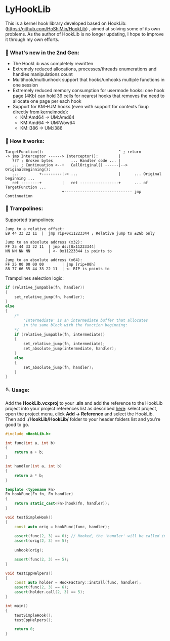 # LyHookLib
This is a kernel hook library developed based on HookLib: (https://github.com/HoShiMin/HookLib) , aimed at solving some of its own problems. As the author of HookLib is no longer updating, I hope to improve it through my own efforts.

### 📰 What's new in the 2nd Gen:
* The HookLib was completely rewritten
* Extremely reduced allocations, processes/threads enumerations and handles manipulations count
* Multihook/multiunhook support that hooks/unhooks multiple functions in one session
* Extremely reduced memory consumption for usermode hooks: one hook page (4Kb) can hold 39 cells for nearest hooks that removes the need to allocate one page per each hook
* Support for KM->UM hooks (even with support for contexts fixup directly from kernelmode):
  * KM:Amd64 -> UM:Amd64
  * KM:Amd64 -> UM:Wow64
  * KM:i386 -> UM:i386

### 🔬 How it works:
```
TargetFunction():                                 ^ ; return
-> jmp Interceptor ------> Interceptor():         |
   ??? ; Broken bytes        ... Handler code ... |
   ... ; Continuation <--+   CallOriginal() ------|--> OriginalBeginning():
   ...         +---------|-> ...                  |      ... Original beginning ...
   ret --------+         |   ret -----------------+      ... of TargetFunction ...
                         +------------------------------ jmp Continuation
```
### 🧵 Trampolines:
Supported trampolines:
```assembly
Jump to a relative offset:
E9 44 33 22 11  |  jmp rip+0x11223344 ; Relative jump to ±2Gb only

Jump to an absolute address (x32):
FF 25 44 33 22 11  | jmp ds:[0x11223344]
NN NN NN NN        | <- 0x11223344 is points to

Jump to an absolute address (x64):
FF 25 00 00 00 00        | jmp [rip+00h]
88 77 66 55 44 33 22 11  | <- RIP is points to
```
Trampolines selection logic:
```cpp
if (relative_jumpable(fn, handler))
{
    set_relative_jump(fn, handler);
}
else
{
    /*
        'Intermediate' is an intermediate buffer that allocates
        in the same block with the function beginning:
    */
    if (relative_jumpable(fn, intermediate))
    {
        set_relative_jump(fn, intermediate);
        set_absolute_jump(intermediate, handler); 
    }
    else
    {
        set_absolute_jump(fn, handler);
    }
}
```
### 🪡 Usage:
Add the **HookLib.vcxproj** to your **.sln** and add the reference to the HookLib project into your project references list as described [here](https://docs.microsoft.com/en-us/troubleshoot/cpp/add-references-managed): select project, open the project menu, click **Add -> Reference** and select the HookLib.  
Then add **./HookLib/HookLib/** folder to your header folders list and you're good to go.
```cpp
#include <HookLib.h>

int func(int a, int b)
{
    return a + b;
}

int handler(int a, int b)
{
    return a * b;
}

template <typename Fn>
Fn hookFunc(Fn fn, Fn handler)
{
    return static_cast<Fn>(hook(fn, handler));
}

void testSimpleHook()
{
    const auto orig = hookFunc(func, handler);
    
    assert(func(2, 3) == 6); // Hooked, the 'handler' will be called instead
    assert(orig(2, 3) == 5);
    
    unhook(orig);

    assert(func(2, 3) == 5);
}

void testCppHelpers()
{
    const auto holder = HookFactory::install(func, handler);
    assert(func(2, 3) == 6);
    assert(holder.call(2, 3) == 5);
}

int main()
{
    testSimpleHook();
    testCppHelpers();

    return 0;
}
```
